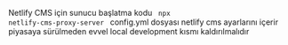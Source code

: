 Netlify CMS için sunucu başlatma kodu
<code lang='shell' >
    npx netlify-cms-proxy-server
</code>
config.yml dosyası netlify cms ayarlarını içerir
piyasaya sürülmeden evvel local development kısmı kaldırılmalıdır

